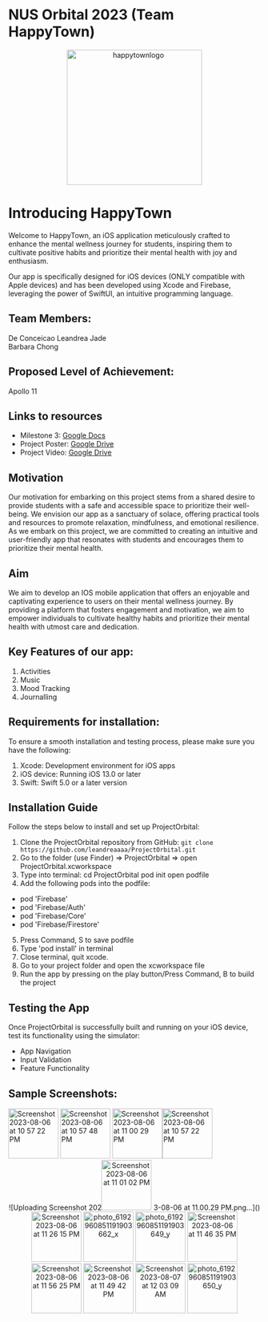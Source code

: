 <h1>NUS Orbital 2023 (Team HappyTown)</h1>
</div>

<div align="center">
    <img width="270" alt="happytownlogo" src="https://github.com/leandreaaaa/ProjectOrbital/assets/122248665/8b8c4dcc-c649-4ab8-8e0a-bec9cdfda56b">
</div>

# Introducing HappyTown
Welcome to HappyTown, an iOS application meticulously crafted to enhance the mental wellness journey for students, inspiring them to cultivate positive habits and prioritize their mental health with joy and enthusiasm. 

Our app is specifically designed for iOS devices (ONLY compatible with Apple devices) and has been developed using Xcode and Firebase, leveraging the power of SwiftUI, an intuitive programming language.

## Team Members:   
De Conceicao Leandrea Jade  
Barbara Chong

## Proposed Level of Achievement: 
Apollo 11

## Links to resources
- Milestone 3: [Google Docs](https://docs.google.com/document/d/1jcKI_sMhuZCCF0r06glqSu3sAmZaY6Wu8afR5ReSeZM/edit?usp=sharing)
- Project Poster: [Google Drive](https://drive.google.com/file/d/1ewSx5bm0Rf-VnOviT4PpCfW57PpiC9QC/view?usp=sharing)
- Project Video: [Google Drive](https://drive.google.com/file/d/1Qr9Syn0WBYGG-vbPjjuqn1vM-sXGRCON/view?usp=sharing)

## Motivation
Our motivation for embarking on this project stems from a shared desire to provide students with a safe and accessible space to prioritize their well-being. We envision our app as a sanctuary of solace, offering practical tools and resources to promote relaxation, mindfulness, and emotional resilience. As we embark on this project, we are committed to creating an intuitive and user-friendly app that resonates with students and encourages them to prioritize their mental health. 

## Aim
We aim to develop an IOS mobile application that offers an enjoyable and captivating experience to users on their mental wellness journey. By providing a platform that fosters engagement and motivation, we aim to empower individuals to cultivate healthy habits and prioritize their mental health with utmost care and dedication.

## Key Features of our app:
1. Activities
2. Music
3. Mood Tracking
4. Journalling

## Requirements for installation:
To ensure a smooth installation and testing process, please make sure you have the following:

1. Xcode: Development environment for iOS apps
2. iOS device: Running iOS 13.0 or later
3. Swift: Swift 5.0 or a later version

## Installation Guide
Follow the steps below to install and set up ProjectOrbital:

1. Clone the ProjectOrbital repository from GitHub: `git clone https://github.com/leandreaaaa/ProjectOrbital.git`
2. Go to the folder (use Finder) => ProjectOrbital => open ProjectOrbital.xcworkspace
3. Type into terminal:
cd ProjectOrbital
pod init
open podfile
4. Add the following pods into the podfile:
- pod 'Firebase'
- pod 'Firebase/Auth'
- pod 'Firebase/Core'
- pod 'Firebase/Firestore'
5. Press Command, S to save podfile
6. Type 'pod install' in terminal
7. Close terminal, quit xcode.
8. Go to your project folder and open the xcworkspace file
9. Run the app by pressing on the play button/Press Command, B to build the project

## Testing the App
Once ProjectOrbital is successfully built and running on your iOS device, test its functionality using the simulator:

- App Navigation
- Input Validation
- Feature Functionality
  
## Sample Screenshots:

<img width="100" alt="Screenshot 2023-08-06 at 10 57 22 PM" src="https://github.com/leandreaaaa/ProjectOrbital/assets/122248665/af074049-3cb5-4e82-a447-1d8ac672a7fd">
<img width="100" alt="Screenshot 2023-08-06 at 10 57 48 PM" src="https://github.com/leandreaaaa/ProjectOrbital/assets/122248665/2cb72929-804e-4ba5-8950-b1c1a0710cce">
<img width="100" alt="Screenshot 2023-08-06 at 11 00 29 PM" src="https://github.com/leandreaaaa/ProjectOrbital/assets/122248665/1bfe0cc3-c578-4afe-8c41-1de76d510226"><img width="100" alt="Screenshot 2023-08-06 at 10 57 22 PM" src="https://github.com/leandreaaaa/ProjectOrbital/assets/122248665/4a5b34e1-d2e2-4eb2-bed1-8dea61de836d"><div align="center">
![Uploading Screenshot 202<img width="100" alt="Screenshot 2023-08-06 at 11 01 02 PM" src="https://github.com/leandreaaaa/ProjectOrbital/assets/122248665/dacead06-0b91-46b2-925c-664af83c05ba">
3-08-06 at 11.00.29 PM.png…]()<img width="100" alt="Screenshot 2023-08-06 at 11 26 15 PM" src="https://github.com/leandreaaaa/ProjectOrbital/assets/122248665/b5c24022-dd93-4ac1-8778-fec9a7d05e28">

<img src="https://github.com/leandreaaaa/ProjectOrbital/assets/122248665/fa5dd78d-1cc6-40a0-a161-dbdeab537729" alt="photo_6192960851191903662_x" width="100">
<img src="https://github.com/leandreaaaa/ProjectOrbital/assets/122248665/8dd963ed-d818-468d-9d4a-b0c18a25122f" alt="photo_6192960851191903649_y" width="100">
<img width="100" alt="Screenshot 2023-08-06 at 11 46 35 PM" src="https://github.com/leandreaaaa/ProjectOrbital/assets/122248665/bd19f0c4-4544-46b6-8b95-34036a8e9931">
<img width="100" alt="Screenshot 2023-08-06 at 11 56 25 PM" src="https://github.com/leandreaaaa/ProjectOrbital/assets/122248665/f4529cf3-1cd6-4da5-8629-49cec7b6844f">
<img width="100" alt="Screenshot 2023-08-06 at 11 49 42 PM" src="https://github.com/leandreaaaa/ProjectOrbital/assets/122248665/69e71d20-1ed0-452e-8cf6-f1797a1e0862">
<img width="100" alt="Screenshot 2023-08-07 at 12 03 09 AM" src="https://github.com/leandreaaaa/ProjectOrbital/assets/122248665/0f08763a-d9f7-4bf5-b96d-b6909af78e3f">

<img src="https://github.com/leandreaaaa/ProjectOrbital/assets/122248665/910df4c2-b86c-4468-b83a-6e324c118f45" alt="photo_6192960851191903650_y" width="100">


